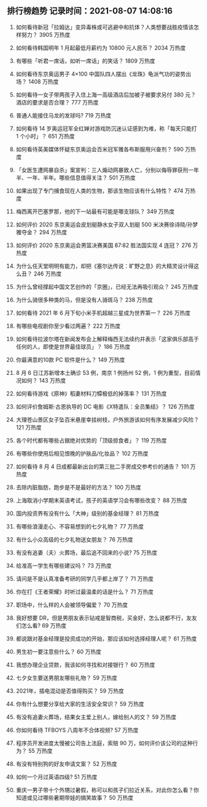 
## 排行榜趋势 记录时间：2021-08-07 14:08:16
  
  1. 如何看待新冠「拉姆达」变异毒株或可逃避中和抗体？人类想要战胜疫情该怎样努力？ 3905 万热度
    
  2. 如何看待韩国明年 1 月起最低月薪约为 10800 元人民币？ 2034 万热度
    
  3. 有哪些「听君一席话，如听一席话」的笑话？ 1809 万热度
    
  4. 如何看待东京奥运男子 4×100 中国队四人摆出《龙珠》龟派气功的姿势出场？ 1408 万热度
    
  5. 如何看待一女子带两孩子入住上海一高级酒店后加被子被要求另付 380 元？酒店的要求是否合理？ 777 万热度
    
  6. 普通人能接住马龙的发球吗? 719 万热度
    
  7. 如何看待 14 岁奥运冠军全红婵对游戏防沉迷认证感到为难，称「每天只能打 1 个小时」？ 651 万热度
    
  8. 如何看待英美媒体怀疑东京奥运会百米冠军雅各布斯服用兴奋剂？ 590 万热度
    
  9. 「女医生遭网暴自杀」案宣判：三人煽动网暴致人亡，分别以侮辱罪获刑一年半、一年、半年。哪些信息值得关注？ 501 万热度
    
  10. 如果出现了专门捕食现在人类的生物，那该生物应该有什么特性？ 474 万热度
    
  11. 梅西离开巴塞罗那，他的下一站最有可能是哪支球队？ 349 万热度
    
  12. 如何评价 2020 东京奥运会皮划艇静水女子双人划艇 500 米决赛徐诗晓/孙梦雅夺金？ 294 万热度
    
  13. 如何评价 2020 东京奥运会男篮决赛美国 87:82 胜法国实现 4 连冠？ 276 万热度
    
  14. 为什么任天堂明明有能力，却把《塞尔达传说：旷野之息》的大精灵设计得这么丑？ 246 万热度
    
  15. 为什么曾经撑起中国文艺创作的「京圈」，已经无法再吸引观众？ 245 万热度
    
  16. 为什么骑很多种类的马，但是没有人骑斑马？ 238 万热度
    
  17. 如何看待 2021 年 6 月下旬小米手机超越三星成为世界第一？ 226 万热度
    
  18. 有哪些电视剧你至少看过两遍？ 222 万热度
    
  19. 如何看待拉波尔塔在新闻发布会上解释梅西无法续约并表示「这家俱乐部高于任何的人，即使是世界最佳球员」？ 186 万热度
    
  20. 你最满意的10款 PC 软件是什么？ 149 万热度
    
  21. 8 月 6 日江苏新增本土确诊 53 例，南京 1 例扬州 52 例，1 例为重型，目前情况如何？ 143 万热度
    
  22. 如何看待游戏《原神》稻妻材料刀镡极低的掉落率？ 131 万热度
    
  23. 如何评价詹姆斯·古恩执导的 DC 电影《X特遣队：全员集结》？ 126 万热度
    
  24. 大理苍山景区女子坠百米悬崖幸挂树枝，户外旅游该如何有序发展减少风险？ 121 万热度
    
  25. 各个时代都有哪些占据绝对优势的「顶级掠食者」？ 119 万热度
    
  26. 有哪些你使用后相见恨晚的护肤品/化妆品？ 102 万热度
    
  27. 如何看待 8 月 4 日成都最新出台的第三批二手房成交参考价的通告？ 101 万热度
    
  28. 去除内脏脂肪，跑步是不是最好的方法？ 100 万热度
    
  29. 上海取消小学期末英语考试，孩子的英语学习会有哪些改变？ 88 万热度
    
  30. 国内投资界有没有什么「大神」级别的基金经理？ 81 万热度
    
  31. 有哪些浪漫走心、不容易想到的七夕礼物？ 77 万热度
    
  32. 有什么小众高级的七夕礼物送女朋友？ 76 万热度
    
  33. 有没有追妻（夫）火葬场，最后追不回来的小说? 75 万热度
    
  34. 给准高一学生有哪些建议吗？ 73 万热度
    
  35. 请问是不是认真准备考研的同学几乎都上岸了？ 71 万热度
    
  36. 你在打《王者荣耀》时听过最温柔的话是什么？ 71 万热度
    
  37. 职场中，什么样的人会被领导偏爱？ 70 万热度
    
  38. 我好想要 DR，但是男朋友表示钻戒是智商税，买金好，怎么说都不行，友友们怎么看? 69 万热度
    
  39. 都说跟对基金经理是投资成功的开始，那应该如何选择经理人呢？ 61 万热度
    
  40. 男生初一要注意些什么？ 60 万热度
    
  41. 我想办理企业贷款，我该如何寻找和对接银行？ 60 万热度
    
  42. 七夕女生要送男朋友哪些礼物？ 59 万热度
    
  43. 2021年，插电混动是否值得购买？ 59 万热度
    
  44. 你有什么想要分享给大家的生活安全常识？ 59 万热度
    
  45. 有没有追妻火葬场，结果女主爱上别人，嫁给别人的文？ 59 万热度
    
  46. 你如何看待 TFBOYS 八周年不合体视频? 57 万热度
    
  47. 程序员开发进度太慢被公司告上法庭，索赔 90 万，如何评价该公司的这种行为？ 55 万热度
    
  48. 有没有特别狗的好友申请文案？ 52 万热度
    
  49. 如何一个月过英语四级? 51 万热度
    
  50. 重庆一男子带十个外甥过暑假，称可以和孩子们拉近关系，对此你怎么看？你知道或见过哪些暑期带娃的搞笑故事？ 50 万热度
    